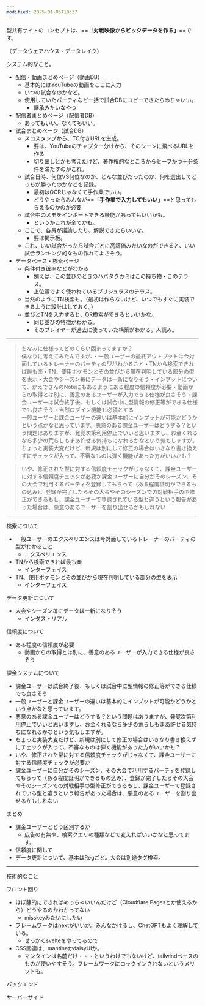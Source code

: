 ```yaml
---
modified: 2025-01-05T18:37
---
```

  

型共有サイトのコンセプトは、==**「対戦映像からビックデータを作る」**==です。

（データウェアハウス・データレイク）

  

  

システム的なこと。

- 配信・動画まとめページ（動画DB）
    - 基本的にはYouTubeの動画をここに入力
    - いつの試合なのかなど。
    - 使用していたパーティなど一括で試合DBにコピーできたらめちゃいい。
        - 継承みたいなやつ
- 配信者まとめページ（配信者DB）
    - あってもいい。なくてもいい。
- 試合まとめページ（試合DB）
    - スコスタンプから、TC付きURLを生成。
        - 要は、YouTubeのチャプター分けから、そのシーンに飛べるURLを作る
        - 切り出しとかも考えたけど、著作権的なところからセーフかつ十分条件を満たすのがこれ。
    - 試合日時、何位VS何位なのか、どんな並びだったのか、何を選出してどっちが勝ったのかなどを記録。
        - 最初はOCRじゃなくて手作業でいい。
        - どうやったらみんなが==**「手作業で入力してもいい」**==と思ってもらえるのかのが必要
    - 試合中のメモをインポートできる機能があってもいいかも。
        - というかこれが全てかも。
    - ここで、各員が議論したり、解説できたらいいな。
        - 要は掲示板。
    - これ、いい試合だったら試合ごとに高評価みたいなのができると、いい試合ランキング的なもの作れてよさそう。
- データベース・検索ページ
    - 条件付き確率などがわかる
        - 例えば、この並びのときのハバタクカミはこの持ち物・このテラス。
        - 上位帯でよく使われているブリジュラスのテラス。
    - 当然のようにTN検索も。（最初は作らないけど、いつでもすぐに実装できるように設計はしておく。）
    - 並びとTNを入力すると、OR検索ができるといいかな。
        - 同じ並びの特徴がわかる。
        - そのプレイヤーが過去に使っていた構築がわかる。人読み。
    

  

---

> ちなみに仕様ってどのくらい固まってますか？  
> 僕なりに考えてみたんですが、・一般ユーザーの最終アウトプットは今対面しているトレーナーのパーティの型がわかること・TNから検索できれば最も楽・TN、使用ポケモンとその並びから現在判明している部分の型を表示・大会やシーズン毎にデータは一新になりそう・インプットについて、かえでさんのNoteにもあるようにある程度の信頼度が必要・動画からの取得とは別に、善意のあるユーザーが入力できる仕様が良さそう・課金ユーザーは試合終了後、もしくは試合中に型情報の修正等ができる仕様でも良さそう・当然ログイン機能も必須とする  
> 一般ユーザーと課金ユーザーの違いは基本的にインプットが可能かどうかという点かなと思っています。悪意のある課金ユーザーはどうする？という問題はありますが、発覚次第利用停止でいいと思いますし、お金くれるなら多少の荒らしもまあ許せる気持ちになれるかなという気もしますが。  
> ちょっと実装大変だけど、新規は別にして修正の場合はいきなり書き換えずにチェックが入って、不審なものは弾く機能があった方がいいかも？  

> いや、修正された型に対する信頼度チェックがじゃなくて、課金ユーザーに対する信頼度チェックが必要か課金ユーザーに自分がそのシーズン、その大会で利用するパーティを登録してもらって（ある程度証明ができるもの込み）、登録が完了したらその大会やそのシーズンでの対戦相手の型修正ができるもし、課金ユーザーで登録されている型と違うという報告があった場合は、悪意のあるユーザーを割り出せるかもしれない

---

  

  

検索について

- 一般ユーザーのエクスペリエンスは今対面しているトレーナーのパーティの型がわかること
    - エクスペリエンス
- TNから検索できれば最も楽
    - インターフェイス
- TN、使用ポケモンとその並びから現在判明している部分の型を表示
    - インターフェイス

  

データ更新について

- 大会やシーズン毎にデータは一新になりそう
    - インダストリアル

  

信頼度について

- ある程度の信頼度が必要
    - 動画からの取得とは別に、善意のあるユーザーが入力できる仕様が良さそう

  

課金システムについて

- 課金ユーザーは試合終了後、もしくは試合中に型情報の修正等ができる仕様でも良さそう
- 一般ユーザーと課金ユーザーの違いは基本的にインプットが可能かどうかという点かなと思っています。
- 悪意のある課金ユーザーはどうする？という問題はありますが、発覚次第利用停止でいいと思いますし、お金くれるなら多少の荒らしもまあ許せる気持ちになれるかなという気もしますが。
- ちょっと実装大変だけど、新規は別にして修正の場合はいきなり書き換えずにチェックが入って、不審なものは弾く機能があった方がいいかも？
- いや、修正された型に対する信頼度チェックがじゃなくて、課金ユーザーに対する信頼度チェックが必要か
- 課金ユーザーに自分がそのシーズン、その大会で利用するパーティを登録してもらって（ある程度証明ができるもの込み）、登録が完了したらその大会やそのシーズンでの対戦相手の型修正ができるもし、課金ユーザーで登録されている型と違うという報告があった場合は、悪意のあるユーザーを割り出せるかもしれない

  

まとめ

- 課金ユーザーとどう区別するか
    - 広告の有無や、検索クエリの種類などで変えればいいかなと思ってます。
- 信頼度に関して
- データ更新について、基本はRegごと。大会は別途タグ検索。

  

  

---

  

技術的なこと

フロント回り

- ほぼ静的にできればめっちゃいいんだけど（Cloudflare Pagesとか使えるから）どうやるのかわかってない
    - misskeyみたいにしたい
- フレームワークはnextがいいか。みんなかけるし、ChetGPTもよく理解している。
    - せっかくsvelteをやってるので
- CSS関連は、mantineかdaisyUIか。
    - マンタインは名前だけ・・・というわけでもないけど、tailwindベースのものが使いやすそう。フレームワークにロックインされないというメリットも。

  

バックエンド

  

  

サーバーサイド